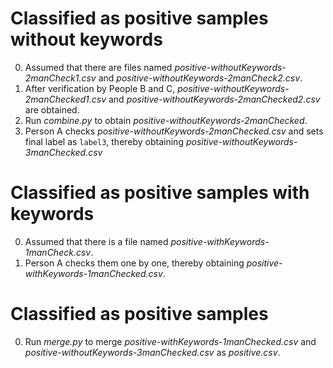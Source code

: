 # Classified as positive samples without keywords
0. Assumed that there are files named *positive-withoutKeywords-2manCheck1.csv* and *positive-withoutKeywords-2manCheck2.csv*.
1. After verification by People B and C, *positive-withoutKeywords-2manChecked1.csv* and *positive-withoutKeywords-2manChecked2.csv* are obtained.
2. Run *combine.py* to obtain *positive-withoutKeywords-2manChecked*.
3. Person A checks *positive-withoutKeywords-2manChecked.csv* and sets final label as `label3`, thereby obtaining *positive-withoutKeywords-3manChecked.csv*

# Classified as positive samples with keywords
0. Assumed that there is a file named *positive-withKeywords-1manCheck.csv*.
1. Person A checks them one by one, thereby obtaining *positive-withKeywords-1manChecked.csv*.

# Classified as positive samples
0. Run *merge.py* to merge *positive-withKeywords-1manChecked.csv* and *positive-withoutKeywords-3manChecked.csv* as *positive.csv*.